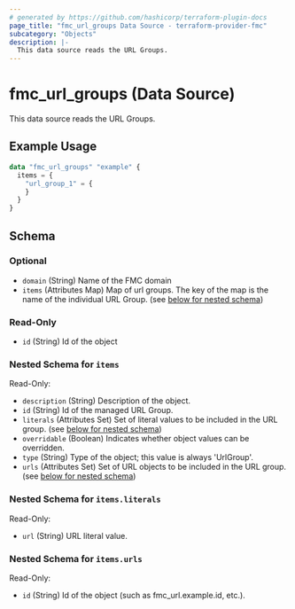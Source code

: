```yaml
---
# generated by https://github.com/hashicorp/terraform-plugin-docs
page_title: "fmc_url_groups Data Source - terraform-provider-fmc"
subcategory: "Objects"
description: |-
  This data source reads the URL Groups.
---
```


# fmc_url_groups (Data Source)

This data source reads the URL Groups.

## Example Usage

```terraform
data "fmc_url_groups" "example" {
  items = {
    "url_group_1" = {
    }
  }
}
```

<!-- schema generated by tfplugindocs -->
## Schema

### Optional

- `domain` (String) Name of the FMC domain
- `items` (Attributes Map) Map of url groups. The key of the map is the name of the individual URL Group. (see [below for nested schema](#nestedatt--items))

### Read-Only

- `id` (String) Id of the object

<a id="nestedatt--items"></a>
### Nested Schema for `items`

Read-Only:

- `description` (String) Description of the object.
- `id` (String) Id of the managed URL Group.
- `literals` (Attributes Set) Set of literal values to be included in the URL group. (see [below for nested schema](#nestedatt--items--literals))
- `overridable` (Boolean) Indicates whether object values can be overridden.
- `type` (String) Type of the object; this value is always 'UrlGroup'.
- `urls` (Attributes Set) Set of URL objects to be included in the URL group. (see [below for nested schema](#nestedatt--items--urls))

<a id="nestedatt--items--literals"></a>
### Nested Schema for `items.literals`

Read-Only:

- `url` (String) URL literal value.


<a id="nestedatt--items--urls"></a>
### Nested Schema for `items.urls`

Read-Only:

- `id` (String) Id of the object (such as fmc_url.example.id, etc.).

